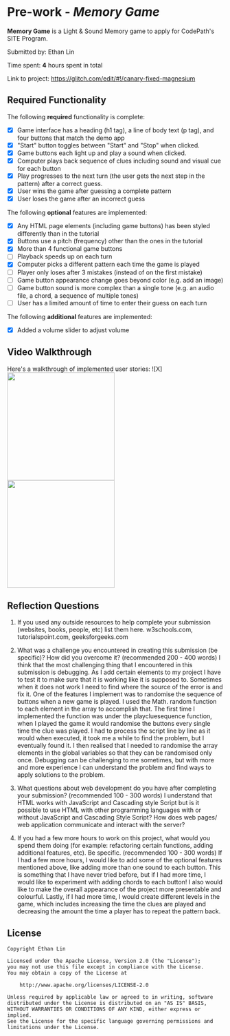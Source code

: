 # Pre-work - *Memory Game*

**Memory Game** is a Light & Sound Memory game to apply for CodePath's SITE Program. 

Submitted by: Ethan Lin

Time spent: **4** hours spent in total

Link to project: https://glitch.com/edit/#!/canary-fixed-magnesium

## Required Functionality

The following **required** functionality is complete:

* [X] Game interface has a heading (h1 tag), a line of body text (p tag), and four buttons that match the demo app
* [X] "Start" button toggles between "Start" and "Stop" when clicked. 
* [X] Game buttons each light up and play a sound when clicked. 
* [X] Computer plays back sequence of clues including sound and visual cue for each button
* [X] Play progresses to the next turn (the user gets the next step in the pattern) after a correct guess. 
* [X] User wins the game after guessing a complete pattern
* [X] User loses the game after an incorrect guess

The following **optional** features are implemented:

* [X] Any HTML page elements (including game buttons) has been styled differently than in the tutorial
* [X] Buttons use a pitch (frequency) other than the ones in the tutorial
* [X] More than 4 functional game buttons
* [ ] Playback speeds up on each turn
* [X] Computer picks a different pattern each time the game is played
* [ ] Player only loses after 3 mistakes (instead of on the first mistake)
* [ ] Game button appearance change goes beyond color (e.g. add an image)
* [ ] Game button sound is more complex than a single tone (e.g. an audio file, a chord, a sequence of multiple tones)
* [ ] User has a limited amount of time to enter their guess on each turn

The following **additional** features are implemented:

- [X] Added a volume slider to adjust volume

## Video Walkthrough

Here's a walkthrough of implemented user stories:
![X]
<img src="https://cdn.glitch.com/834fe0dd-1afa-41c7-aa28-23e05fa09eee%2Fezgif.com-gif-maker%20(1).gif?v=1616618627973" width="250"><br>
<img src="https://cdn.glitch.com/834fe0dd-1afa-41c7-aa28-23e05fa09eee%2Fezgif.com-gif-maker%20(2).gif?v=1616618723209" width="250"><br>


## Reflection Questions
1. If you used any outside resources to help complete your submission (websites, books, people, etc) list them here. 
    w3schools.com, tutorialspoint.com, geeksforgeeks.com

2. What was a challenge you encountered in creating this submission (be specific)? How did you overcome it? (recommended 200 - 400 words) 
    I think that the most challenging thing that I encountered in this submission is debugging. As I add certain elements to my project I have to test it to make sure that it is working like it is supposed to. Sometimes when it does not work I need to find where the source of the error is and fix it. One of the features I implement was to randomise the sequence of buttons when a new game is played. I used the Math. random function to each element in the array to accomplish that. The first time I implemented the function was under the playcluesequence function, when I played the game it would randomise the buttons every single time the clue was played. I had to process the script line by line as it would when executed, it took me a while to find the problem, but I eventually found it. I then realised that I needed to randomise the array elements in the global variables so that they can be randomised only once.  Debugging can be challenging to me sometimes, but with more and more experience I can understand the problem and find ways to apply solutions to the problem.

3. What questions about web development do you have after completing your submission? (recommended 100 - 300 words) 
   I understand that HTML works with JavaScript and Cascading style Script but is it possible to use HTML with other programming languages with or without JavaScript and Cascading Style Script? How does web pages/ web application communicate and interact with the server? 

4. If you had a few more hours to work on this project, what would you spend them doing (for example: refactoring certain functions, adding additional features, etc). Be specific. (recommended 100 - 300 words) 
   If I had a few more hours, I would like to add some of the optional features mentioned above, like adding more than one sound to each button. This is something that I have never tried before, but if I had more time, I would like to experiment with adding chords to each button!  I also would like to make the overall appearance of the project more presentable and colourful. Lastly, if I had more time, I would create different levels in the game, which includes increasing the time the clues are played and decreasing the amount the time a player has to repeat the pattern back.


## License

    Copyright Ethan Lin

    Licensed under the Apache License, Version 2.0 (the "License");
    you may not use this file except in compliance with the License.
    You may obtain a copy of the License at

        http://www.apache.org/licenses/LICENSE-2.0

    Unless required by applicable law or agreed to in writing, software
    distributed under the License is distributed on an "AS IS" BASIS,
    WITHOUT WARRANTIES OR CONDITIONS OF ANY KIND, either express or implied.
    See the License for the specific language governing permissions and
    limitations under the License.
